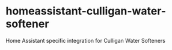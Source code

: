 # homeassistant-culligan-water-softener
Home Assistant specific integration for Culligan Water Softeners
